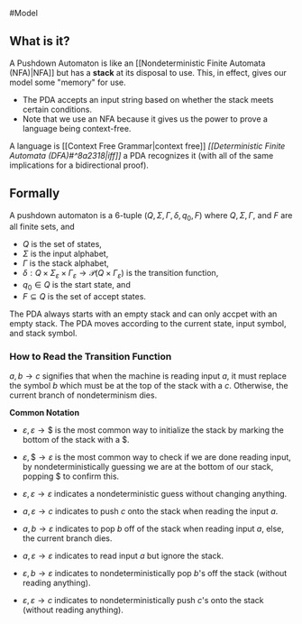 #Model 
## What is it?
A Pushdown Automaton is like an [[Nondeterministic Finite Automata (NFA)|NFA]] but has a **stack** at its disposal to use. This, in effect, gives our model some "memory" for use.
- The PDA accepts an input string based on whether the stack meets certain conditions.
- Note that we use an NFA because it gives us the power to prove a language being context-free.

A language is [[Context Free Grammar|context free]] *[[Deterministic Finite Automata (DFA)#^8a2318|iff]]* a PDA recognizes it (with all of the same implications for a bidirectional proof).

## Formally
A pushdown automaton is a 6-tuple $(Q, \Sigma, \Gamma, \delta, q_0, F)$ where $Q, \Sigma, \Gamma,$ and $F$ are all finite sets, and
- $Q$ is the set of states, 
- $\Sigma$ is the input alphabet, 
- $\Gamma$ is the stack alphabet, 
- $\delta: Q \times \Sigma_{\varepsilon} \times \Gamma_{\varepsilon} \rightarrow \mathcal{P}(Q \times \Gamma_{\varepsilon})$ is the transition function, 
- $q_0 \in Q$ is the start state, and
- $F \subseteq Q$ is the set of accept states.

The PDA always starts with an empty stack and can only accpet with an empty stack. The PDA moves according to the current state, input symbol, and stack symbol.

### How to Read the Transition Function
$a, b \rightarrow c$ signifies that when the machine is reading input $a$, it must replace the symbol $b$ which must be at the top of the stack with a $c$. Otherwise, the current branch of nondeterminism dies.

**Common Notation**
- $\varepsilon, \varepsilon \rightarrow \$$ is the most common way to initialize the stack by marking the bottom of the stack with a $\$$.
- $\varepsilon, \$ \rightarrow \varepsilon$ is the most common way to check if we are done reading input, by nondeterministically guessing we are at the bottom of our stack, popping $\$$ to confirm this.
- $\varepsilon, \varepsilon \rightarrow \varepsilon$ indicates a nondeterministic guess without changing anything.

- $a, \varepsilon \rightarrow c$ indicates to push $c$ onto the stack when reading the input $a$.
- $a, b \rightarrow \varepsilon$ indicates to pop $b$ off of the stack when reading input $a$, else, the current branch dies.

- $a, \varepsilon \rightarrow \varepsilon$ indicates to read input $a$ but ignore the stack.
- $\varepsilon, b \rightarrow \varepsilon$ indicates to nondeterministically pop $b$'s off the stack (without reading anything).
- $\varepsilon, \varepsilon \rightarrow c$ indicates to nondeterministically push $c$'s onto the stack (without reading anything).